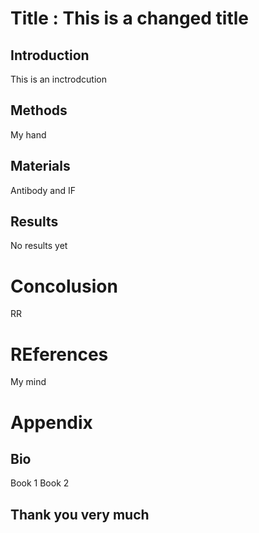 # Title : This is a changed title 

## Introduction 
This is an inctrodcution

## Methods 

My hand

## Materials

Antibody and IF

## Results 

No results yet 

# Concolusion 

RR

# REferences 
My mind 

# Appendix 


## Bio
Book 1 
Book 2 

## Thank you very much 

